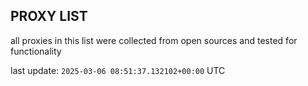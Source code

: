 ## PROXY LIST

all proxies in this list were collected from open sources and tested for functionality

last update: `2025-03-06 08:51:37.132102+00:00` UTC